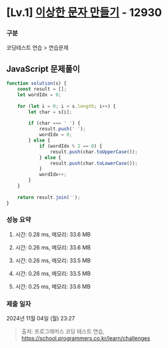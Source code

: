 # [Lv.1] [이상한 문자 만들기](https://school.programmers.co.kr/learn/courses/30/lessons/12930?language=javascript) - 12930 

### 구분

코딩테스트 연습 > 연습문제

## JavaScript 문제풀이

```js
function solution(s) {
    const result = [];
    let wordIdx = 0;
    
    for (let i = 0; i < s.length; i++) {
        let char = s[i];
        
        if (char === ' ') {
            result.push(' ');
            wordIdx = 0;
        } else {
            if (wordIdx % 2 == 0) {
                result.push(char.toUpperCase());
            } else {
                result.push(char.toLowerCase());
            }
            wordIdx++;
        }
    }
    
    return result.join('');
}
```

### 성능 요약

1. 시간: 0.28 ms, 메모리: 33.6 MB

2. 시간: 0.26 ms, 메모리: 33.6 MB
3. 시간: 0.26 ms, 메모리: 33.5 MB
4. 시간: 0.26 ms, 메모리: 33.5 MB
5. 시간: 0.25 ms, 메모리: 33.6 MB

### 제출 일자

2024년 11월 04일 (월) 23:27

> 출처: 프로그래머스 코딩 테스트 연습, https://school.programmers.co.kr/learn/challenges